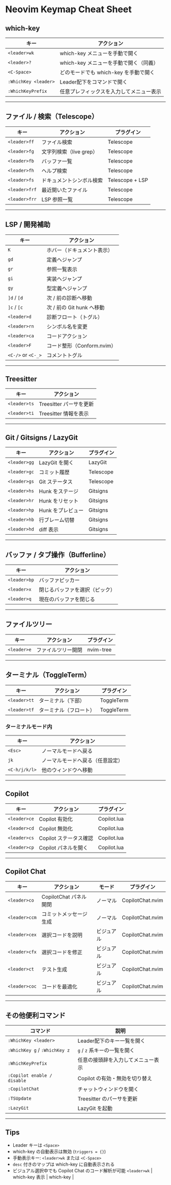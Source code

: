 # Neovim Keymap Cheat Sheet

## which-key

| キー                 | アクション                               |
|----------------------|------------------------------------------|
| `<leader>wk`         | which-key メニューを手動で開く           |
| `<leader>?`          | which-key メニューを手動で開く（同義）   |
| `<C-Space>`          | どのモードでも which-key を手動で開く    |
| `:WhichKey <leader>` | Leader配下をコマンドで開く               |
| `:WhichKeyPrefix`    | 任意プレフィックスを入力してメニュー表示 |

---

## ファイル / 検索（Telescope）

| キー          | アクション               | プラグイン      |
|---------------|--------------------------|-----------------|
| `<leader>ff`  | ファイル検索             | Telescope       |
| `<leader>fg`  | 文字列検索（live grep）  | Telescope       |
| `<leader>fb`  | バッファ一覧             | Telescope       |
| `<leader>fh`  | ヘルプ検索               | Telescope       |
| `<leader>fs`  | ドキュメントシンボル検索 | Telescope + LSP |
| `<leader>frf` | 最近開いたファイル       | Telescope       |
| `<leader>frr` | LSP 参照一覧             | Telescope       |

---

## LSP / 開発補助

| キー               | アクション                 |
|--------------------|----------------------------|
| `K`                | ホバー（ドキュメント表示） |
| `gd`               | 定義へジャンプ             |
| `gr`               | 参照一覧表示               |
| `gi`               | 実装へジャンプ             |
| `gy`               | 型定義へジャンプ           |
| `]d` / `[d`        | 次 / 前の診断へ移動        |
| `]c` / `[c`        | 次 / 前の Git hunk へ移動  |
| `<leader>d`        | 診断フロート（トグル）     |
| `<leader>rn`       | シンボル名を変更           |
| `<leader>ca`       | コードアクション           |
| `<leader>F`        | コード整形（Conform.nvim） |
| `<C-/>` or `<C-_>` | コメントトグル             |

---

## Treesitter

| キー         | アクション              |
|--------------|-------------------------|
| `<leader>ts` | Treesitter パーサを更新 |
| `<leader>ti` | Treesitter 情報を表示   |

---

## Git / Gitsigns / LazyGit

| キー         | アクション        | プラグイン |
|--------------|-------------------|------------|
| `<leader>gg` | LazyGit を開く    | LazyGit    |
| `<leader>gc` | コミット履歴      | Telescope  |
| `<leader>gs` | Git ステータス    | Telescope  |
| `<leader>hs` | Hunk をステージ   | Gitsigns   |
| `<leader>hr` | Hunk をリセット   | Gitsigns   |
| `<leader>hp` | Hunk をプレビュー | Gitsigns   |
| `<leader>hb` | 行ブレーム切替    | Gitsigns   |
| `<leader>hd` | diff 表示         | Gitsigns   |

---

## バッファ / タブ操作（Bufferline）

| キー         | アクション                     |
|--------------|--------------------------------|
| `<leader>bp` | バッファピッカー               |
| `<leader>x`  | 閉じるバッファを選択（ピック） |
| `<leader>q`  | 現在のバッファを閉じる         |

---

## ファイルツリー

| キー        | アクション         | プラグイン |
|-------------|--------------------|------------|
| `<leader>e` | ファイルツリー開閉 | nvim-tree  |

---

## ターミナル（ToggleTerm）

| キー         | アクション             | プラグイン |
|--------------|------------------------|------------|
| `<leader>tt` | ターミナル（下部）     | ToggleTerm |
| `<leader>tf` | ターミナル（フロート） | ToggleTerm |

### ターミナルモード内

| キー          | アクション                       |
|---------------|----------------------------------|
| `<Esc>`       | ノーマルモードへ戻る             |
| `jk`          | ノーマルモードへ戻る（任意設定） |
| `<C-h/j/k/l>` | 他のウィンドウへ移動             |

---

## Copilot

| キー         | アクション             | プラグイン  |
|--------------|------------------------|-------------|
| `<leader>ce` | Copilot 有効化         | Copilot.lua |
| `<leader>cd` | Copilot 無効化         | Copilot.lua |
| `<leader>cs` | Copilot ステータス確認 | Copilot.lua |
| `<leader>cp` | Copilot パネルを開く   | Copilot.lua |

---

## Copilot Chat

| キー          | アクション             | モード     | プラグイン       |
|---------------|------------------------|------------|------------------|
| `<leader>co`  | CopilotChat パネル開閉 | ノーマル   | CopilotChat.nvim |
| `<leader>ccm` | コミットメッセージ生成 | ノーマル   | CopilotChat.nvim |
| `<leader>cex` | 選択コードを説明       | ビジュアル | CopilotChat.nvim |
| `<leader>cfx` | 選択コードを修正       | ビジュアル | CopilotChat.nvim |
| `<leader>ct`  | テスト生成             | ビジュアル | CopilotChat.nvim |
| `<leader>coc` | コードを最適化         | ビジュアル | CopilotChat.nvim |

---

## その他便利コマンド

| コマンド                      | 説明                               |
|-------------------------------|------------------------------------|
| `:WhichKey <leader>`          | Leader配下のキー一覧を開く         |
| `:WhichKey g` / `:WhichKey z` | `g` / `z` 系キーの一覧を開く       |
| `:WhichKeyPrefix`             | 任意の接頭辞を入力してメニュー表示 |
| `:Copilot enable / disable`   | Copilot の有効・無効を切り替え     |
| `:CopilotChat`                | チャットウィンドウを開く           |
| `:TSUpdate`                   | Treesitter のパーサを更新          |
| `:LazyGit`                    | LazyGit を起動                     |

---

## Tips

- Leader キーは `<Space>`
- which-key の自動表示は無効 (`triggers = {}`)
- 手動表示キー: `<leader>wk` または `<C-Space>`
- `desc` 付きのマップは which-key に自動表示される
- ビジュアル選択中でも Copilot Chat のコード解析が可能
 `<leader>wk`  | which-key 表示       | which-key       |
